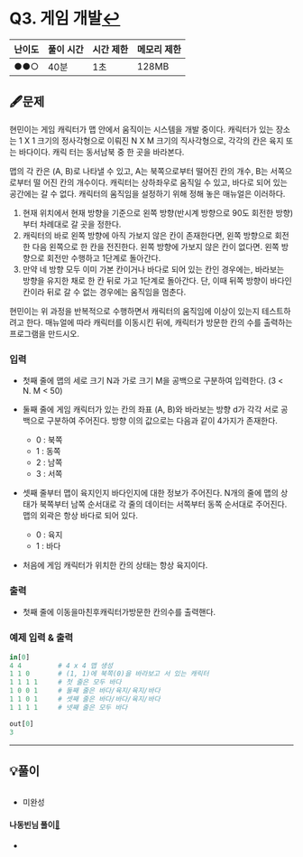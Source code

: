 # Q3. 게임 개발[↩](../this_is_codingtest)

| 난이도 | 풀이 시간 | 시간 제한 | 메모리 제한 |
| ------ | --------- | --------- | ----------- |
| ●●○    | 40분      | 1초       | 128MB       |

## 🖋️문제

현민이는 게임 캐릭터가 맵 안에서 움직이는 시스템을 개발 중이다. 캐릭터가 있는 장소는 1 X 1 크기의 정사각형으로 이뤄진 N X M 크기의 직사각형으로, 각각의 칸은 육지 또는 바다이다. 캐릭 터는 동서남북 중 한 곳을 바라본다. 

맵의 각 칸은 (A, B)로 나타낼 수 있고, A는 북쪽으로부터 떨어진 칸의 개수, B는 서쪽으로부터 떨 어진 칸의 개수이다. 캐릭터는 상하좌우로 움직일 수 있고, 바다로 되어 있는 공간에는 갈 수 없다. 캐릭터의 움직임을 설정하기 위해 정해 놓은 매뉴얼은 이러하다.

1. 현재 위치에서 현재 방향을 기준으로 왼쪽 방향(반시계 방향으로 90도 회전한 방향)부터 차례대로 갈 곳을 정한다. 
2. 캐릭터의 바로 왼쪽 방향에 아직 가보지 않은 칸이 존재한다면, 왼쪽 방향으로 회전한 다음 왼쪽으로 한 칸을 전진한다. 왼쪽 방향에 가보지 않은 칸이 없다면. 왼쪽 방향으로 회전만 수행하고 1단계로 돌아간다. 
3. 만약 네 방향 모두 이미 가본 칸이거나 바다로 되어 있는 칸인 경우에는, 바라보는 방향을 유지한 채로 한 칸 뒤로 가고 1단계로 돌아간다. 단, 이때 뒤쪽 방향이 바다인 칸이라 뒤로 갈 수 없는 경우에는 움직임을 멈춘다.

현민이는 위 과정을 반복적으로 수행하면서 캐릭터의 움직임에 이상이 있는지 테스트하려고 한다. 매뉴얼에 따라 캐릭터를 이동시킨 뒤에, 캐릭터가 방문한 칸의 수를 출력하는 프로그램을 만드시오.

### 입력

* 첫째 줄에 맵의 세로 크기 N과 가로 크기 M을 공백으로 구분하여 입력한다. (3 < N. M < 50) 
* 둘째 줄에 게임 캐릭터가 있는 칸의 좌표 (A, B)와 바라보는 방향 d가 각각 서로 공백으로 구분하여 주어진다. 방향 이의 값으로는 다음과 같이 4가지가 존재한다. 
  * 0 : 북쪽
  * 1 : 동쪽
  * 2 : 남쪽
  * 3 : 서쪽

* 셋째 줄부터 맵이 육지인지 바다인지에 대한 정보가 주어진다. N개의 줄에 맵의 상태가 북쪽부터 남쪽 순서대로 각 줄의 데이터는 서쪽부터 동쪽 순서대로 주어진다. 맵의 외곽은 항상 바다로 되어 있다.
  * 0 : 육지
  * 1 : 바다

* 처음에 게임 캐릭터가 위치한 칸의 상태는 항상 육지이다.

### 출력

* 첫째 줄에 이동을마친후캐릭터가방문한 칸의수를 출력핸다.

### 예제 입력 & 출력

```python
in[0]
4 4			# 4 x 4 맵 생성
1 1 0		# (1, 1)에 북쪽(0)을 바라보고 서 있는 캐릭터
1 1 1 1		# 첫 줄은 모두 바다
1 0 0 1		# 둘째 줄은 바다/육지/육지/바다
1 1 0 1		# 셋째 줄은 바다/바다/육지/바다
1 1 1 1		# 넷째 줄은 모두 바다

out[0]
3
```

---

## 💡풀이

```python

```

* 미완성

#### 나동빈님 풀이[📌](https://github.com/ndb796/python-for-coding-test/blob/master/5/10.py)

* 
